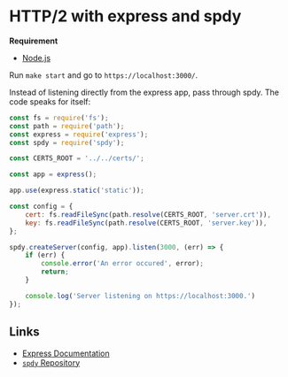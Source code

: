# HTTP/2 with express and spdy

**Requirement**

- [Node.js](https://nodejs.org/)

Run `make start` and go to `https://localhost:3000/`.

Instead of listening directly from the express app, pass through spdy. The code speaks for itself:

```js
const fs = require('fs');
const path = require('path');
const express = require('express');
const spdy = require('spdy');

const CERTS_ROOT = '../../certs/';

const app = express();

app.use(express.static('static'));

const config = {
    cert: fs.readFileSync(path.resolve(CERTS_ROOT, 'server.crt')),
    key: fs.readFileSync(path.resolve(CERTS_ROOT, 'server.key')),
};

spdy.createServer(config, app).listen(3000, (err) => {
    if (err) {
        console.error('An error occured', error);
        return;
    }

    console.log('Server listening on https://localhost:3000.')
});
```

## Links

- [Express Documentation](http://expressjs.com/)
- [`spdy` Repository](https://github.com/spdy-http2/node-spdy)
